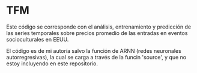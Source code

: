 # TFM

Este código se corresponde con el análisis, entrenamiento y predicción de las series temporales sobre precios promedio de las entradas en eventos socioculturales en EEUU.

El código es de mi autoría salvo la función de ARNN (redes neuronales autorregresivas), la cual se carga a través de la funcin 'source', y que no estoy incluyendo en este repositorio.
